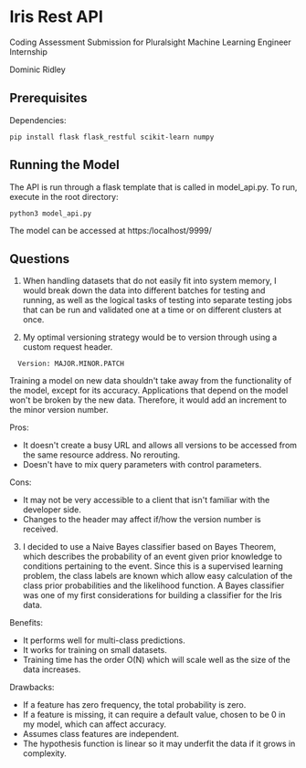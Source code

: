 # Iris Rest API

Coding Assessment Submission for Pluralsight Machine Learning Engineer Internship

Dominic Ridley

## Prerequisites

Dependencies:
```
pip install flask flask_restful scikit-learn numpy
```

## Running the Model

The API is run through a flask template that is called in model_api.py. To run, execute in the root directory:
```
python3 model_api.py
```
The model can be accessed at https:/localhost/9999/

## Questions

1. When handling datasets that do not easily fit into system memory, I would break down the data into different batches for testing and running, as well as the logical tasks of testing into separate testing jobs that can be run and validated one at a time or on different clusters at once.

2. My optimal versioning strategy would be to version through using a custom request header.
```
  Version: MAJOR.MINOR.PATCH
```
 Training a model on new data shouldn't take away from the functionality of the model, except for its accuracy. Applications that depend on the model won't be broken by the new data. Therefore, it would add an increment to the minor version number.
 
 Pros:
  - It doesn't create a busy URL and allows all versions to be accessed from the same resource address. No rerouting.
  - Doesn't have to mix query parameters with control parameters.

Cons:
  - It may not be very accessible to a client that isn't familiar with the developer side.
  - Changes to the header may affect if/how the version number is received.


3. I decided to use a Naive Bayes classifier based on Bayes Theorem, which describes the probability of an event given prior knowledge to conditions pertaining to the event. Since this is a supervised learning problem, the class labels are known which allow easy calculation of the class prior probabilities and the likelihood function. A Bayes classifier was one of my first considerations for building a classifier for the Iris data. 

Benefits:
 - It performs well for multi-class predictions.
 - It works for training on small datasets.
 - Training time has the order O(N) which will scale well as the size of the data increases.
 
Drawbacks:
 - If a feature has zero frequency, the total probability is zero.
 - If a feature is missing, it can require a default value, chosen to be 0 in my model, which can affect accuracy.
 - Assumes class features are independent.
 - The hypothesis function is linear so it may underfit the data if it grows in complexity.

